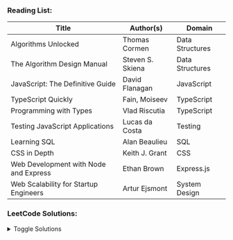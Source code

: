 
### Reading List:
| Title | Author(s) | Domain |
| ----- | --------- | ------ |
| Algorithms Unlocked | Thomas Cormen | Data Structures |
| The Algorithm Design Manual | Steven S. Skiena | Data Structures |
| JavaScript: The Definitive Guide | David Flanagan | JavaScript |
| TypeScript Quickly | Fain, Moiseev | TypeScript |
| Programming with Types | Vlad Riscutia | TypeScript |
| Testing JavaScript Applications | Lucas da Costa | Testing |
| Learning SQL | Alan Beaulieu | SQL |
| CSS in Depth | Keith J. Grant | CSS |
| Web Development with Node and Express | Ethan Brown | Express.js |
| Web Scalability for Startup Engineers | Artur Ejsmont | System Design |

<!--
| API Design Patterns | JJ Geewax | Web APIs | - |
| AWS Cookbook | Culkin, Zazon, Ferguson | AWS | - |
| Bootstrapping Microservices with Docker, Kubernetes, and Terraform | Ashley Davis | Microservices | - |
| Designing Web APIs | Jin, Sahni, Shevat | Web APIs | - |
| Distributed Systems with Node.js | Thomas Hunter | Node.js | - |
| Micro Frontends in Action | Michael Geers | Frontend | - |
| SQL Cookbook | Molinaro, Graaf | SQL | - |
| The Design of Web APIs | Arnaud Lauret | Web APIs | - |
| Web Components in Action | Benjamin Farrell | Web Components | - |
-->

### LeetCode Solutions:
<details>
  <summary>Toggle Solutions</summary>
  
  ##### Visit solutions by clicking checkmarks.
  
| # | Title | Difficulty | Java | Python | JavaScript |
| :-: | ----- | :--------: | :--: | :----: | :--------: |
| 1 | Two Sum | Easy | [&check;](https://github.com/kraftjs/kraftjs/blob/main/leetcode/java/0001_two_sum.java) | [&check;](https://github.com/kraftjs/kraftjs/blob/main/leetcode/python/0001_two_sum.py) | [&check;](https://github.com/kraftjs/kraftjs/blob/main/leetcode/javascript/0001_two_sum.js) |
| 2 | Add Two Numbers | Medium | - | [&check;](https://github.com/kraftjs/kraftjs/blob/main/leetcode/python/0002_add_two_numbers.py) | [&check;](https://github.com/kraftjs/kraftjs/blob/main/leetcode/javascript/0002_add_two_numbers.js) |
| 3 | Longest Substring Without Repeating Characters | Medium | [&check;](https://github.com/kraftjs/kraftjs/blob/main/leetcode/java/0003_longest_substring_without_repeating_characters.java) | [&check;](https://github.com/kraftjs/kraftjs/blob/main/leetcode/python/0003_longest_substring_without_repeating_characters.py) | - |
| 4 | Median of Two Sorted Arrays | Hard | - | - | [&check;](https://github.com/kraftjs/kraftjs/blob/main/leetcode/javascript/0004_median_of_two_sorted_arrays.js) |
| 5 | Longest Palindromic Substring | Medium | - | [&check;](https://github.com/kraftjs/kraftjs/blob/main/leetcode/python/0005_longest_palindromic_substring.py) | - |
| 8 | String to Integer | Medium | [&check;](https://github.com/kraftjs/kraftjs/blob/main/leetcode/java/0008_string_to_integer.java) | [&check;](https://github.com/kraftjs/kraftjs/blob/main/leetcode/python/0008_string_to_integer.py) | - |
| 9 | Palindrome Number | Easy | - | - | [&check;](https://github.com/kraftjs/kraftjs/blob/main/leetcode/javascript/0009_palindrome_number.js) |
| 11 | Container With Most Water | Medium | - | [&check;](https://github.com/kraftjs/kraftjs/blob/main/leetcode/python/0011_container_with_most_water.py) | - |
| 12 | Integer to Roman | Medium | - | [&check;](https://github.com/kraftjs/kraftjs/blob/main/leetcode/python/0012_integer_to_roman.py) | [&check;](https://github.com/kraftjs/kraftjs/blob/main/leetcode/javascript/0012_integer_to_roman.js) |
| 13 | Roman to Integer | Easy | - | [&check;](https://github.com/kraftjs/kraftjs/blob/main/leetcode/python/0013_roman_to_integer.py) | [&check;](https://github.com/kraftjs/kraftjs/blob/main/leetcode/javascript/0013_roman_to_integer.js) |
| 15 | 3Sum | Medium | - | [&check;](https://github.com/kraftjs/kraftjs/blob/main/leetcode/python/0015_3sum.py) | [&check;](https://github.com/kraftjs/kraftjs/blob/main/leetcode/javascript/0015_3Sum.js) |
| 16 | 3Sum Closest | Medium | - | [&check;](https://github.com/kraftjs/kraftjs/blob/main/leetcode/python/0016_3sum_closest.py) | [&check;](https://github.com/kraftjs/kraftjs/blob/main/leetcode/javascript/0016_3Sum_closest.js) |
| 17 | Letter Combinations of a Phone Number | Medium | - | [&check;](https://github.com/kraftjs/kraftjs/blob/main/leetcode/python/0017_letter_combinations_of_a_phone_number.py) | - |
| 19 | Remove Nth Node From End of List | Medium | - | [&check;](https://github.com/kraftjs/kraftjs/blob/main/leetcode/python/0019_remove_nth_node_from_end_of_list.py) | - |
| 20 | Valid Parentheses | Easy | - | [&check;](https://github.com/kraftjs/kraftjs/blob/main/leetcode/python/0020_valid_parentheses.py) | - |
| 21 | Merge Two Sorted Lists | Easy | - | [&check;](https://github.com/kraftjs/kraftjs/blob/main/leetcode/python/0021_merge_two_sorted_lists.py) | - |
| 22 | Generate Parentheses | Medium | - | - | [&check;](https://github.com/kraftjs/kraftjs/blob/main/leetcode/javascript/0022_generate_parentheses.js) |
| 23 | Merge k Sorted Lists | Hard | - | [&check;](https://github.com/kraftjs/kraftjs/blob/main/leetcode/python/0023_merge_k_sorted_lists.py) | - |
| 25 | Reverse Nodes in k-Group | Hard | - | [&check;](https://github.com/kraftjs/kraftjs/blob/main/leetcode/python/0025_reverse_nodes_in_kgroup.py) | - |
| 26 | Remove Duplicates from Sorted Array | Easy | - | [&check;](https://github.com/kraftjs/kraftjs/blob/main/leetcode/python/0026_remove_duplicates_from_sorted_array.py) | - |
| 27 | Remove Element | Easy | - | [&check;](https://github.com/kraftjs/kraftjs/blob/main/leetcode/python/0027_remove_element.py) | - |
| 33 | Search in Rotated Sorted Array | Medium | - | [&check;](https://github.com/kraftjs/kraftjs/blob/main/leetcode/python/0033_search_in_rotated_sorted_array.py) | - |
| 39 | Combination Sum | Medium | - | [&check;](https://github.com/kraftjs/kraftjs/blob/main/leetcode/python/0039_combination_sum.py) | - |
| 40 | Combination Sum II | Medium | - | [&check;](https://github.com/kraftjs/kraftjs/blob/main/leetcode/python/0040_combination_sum_ii.py) | - |
| 42 | Trapping Rain Water | Hard | - | [&check;](https://github.com/kraftjs/kraftjs/blob/main/leetcode/python/0042_trapping_rain_water.py) | - |
| 46 | Permutations | Medium | - | [&check;](https://github.com/kraftjs/kraftjs/blob/main/leetcode/python/0046_permutations.py) | - |
| 47 | Permutations II | Medium | - | [&check;](https://github.com/kraftjs/kraftjs/blob/main/leetcode/python/0047_permutations_ii.py) | - |
| 48 | Rotate Image | Medium | - | [&check;](https://github.com/kraftjs/kraftjs/blob/main/leetcode/python/0048_rotate_image.py) | - |
| 49 | Group Anagrams | Medium | - | [&check;](https://github.com/kraftjs/kraftjs/blob/main/leetcode/python/0049_group_anagrams.py) | - |
| 77 | Combinations | Medium | - | [&check;](https://github.com/kraftjs/kraftjs/blob/main/leetcode/python/0077_combinations.py) | - |
| 94 | Binary Tree Inorder Traversal | Easy | - | [&check;](https://github.com/kraftjs/kraftjs/blob/main/leetcode/python/0094_binary_tree_inorder_traversal.py) | - |
| 98 | Validate Binary Search Tree | Medium | - | [&check;](https://github.com/kraftjs/kraftjs/blob/main/leetcode/python/0098_validate_binary_search_tree.py) | - |
| 101 | Symmetric Tree | Easy | - | [&check;](https://github.com/kraftjs/kraftjs/blob/main/leetcode/python/0101_symmetric_tree.py) | - |
| 102 | Binary Tree Level Order Traversal | Medium | - | [&check;](https://github.com/kraftjs/kraftjs/blob/main/leetcode/python/0102_binary_tree_level_order_traversal.py) | - |
| 103 | Binary Tree Zigzag Level Order Traversal | Medium | - | [&check;](https://github.com/kraftjs/kraftjs/blob/main/leetcode/python/0103_binary_tree_zigzag_level_order_traversal.py) | - |
| 126 | Word Ladder II | Hard | - | [&check;](https://github.com/kraftjs/kraftjs/blob/main/leetcode/python/0126_word_ladder_ii.py) | - |
| 127 | Word Ladder | Hard | - | [&check;](https://github.com/kraftjs/kraftjs/blob/main/leetcode/python/0127_word_ladder.py) | - |
| 136 | Single Number | Easy | - | [&check;](https://github.com/kraftjs/kraftjs/blob/main/leetcode/python/0136_single_number.py) | - |
| 138 | Copy List with Random Pointer | Medium | - | [&check;](https://github.com/kraftjs/kraftjs/blob/main/leetcode/python/0138_copy_list_with_random_pointer.py) | - |
| 200 | Number of Islands | Medium | - | [&check;](https://github.com/kraftjs/kraftjs/blob/main/leetcode/python/0200_number_of_islands.py) | - |
| 206 | Reverse Linked List | Easy | - | [&check;](https://github.com/kraftjs/kraftjs/blob/main/leetcode/python/0206_reverse_linked_list.py) | - |
| 207 | Course Schedule | Medium | - | [&check;](https://github.com/kraftjs/kraftjs/blob/main/leetcode/python/0207_course_schedule.py) | - |
| 210 | Course Schedule II | Medium | - | [&check;](https://github.com/kraftjs/kraftjs/blob/main/leetcode/python/0210_course_schedule_ii.py) | - |
| 273 | Integer to English Words | Hard | - | [&check;](https://github.com/kraftjs/kraftjs/blob/main/leetcode/python/0273_integer_to_english_words.py) | - |
| 387 | First Unique Character in a String | Easy | - | [&check;](https://github.com/kraftjs/kraftjs/blob/main/leetcode/python/0387_first_unique_character_in_a_string.py) | - |
| 476 | Number Complement | Easy | - | [&check;](https://github.com/kraftjs/kraftjs/blob/main/leetcode/python/0476_number_complement.py) | - |
| 485 | Max Consecutive Ones | Easy | [&check;](https://github.com/kraftjs/kraftjs/blob/main/leetcode/java/0485_max_consecutive_ones.java) | - | - |
| 771 | Jewels and Stones | Easy | - | [&check;](https://github.com/kraftjs/kraftjs/blob/main/leetcode/python/0771_jewels_and_stones.py) | - |
| 819 | Most Common Word | Easy | - | [&check;](https://github.com/kraftjs/kraftjs/blob/main/leetcode/python/0819_most_common_word.py) | - |
| 832 | Flipping an Image | Easy | - | [&check;](https://github.com/kraftjs/kraftjs/blob/main/leetcode/python/0832_flipping_an_image.py) | - |
| 905 | Sort Array By Parity | Easy | - | [&check;](https://github.com/kraftjs/kraftjs/blob/main/leetcode/python/0905_sort_array_by_parity.py) | - |
| 937 | Reorder Data in Log Files | Easy | - | [&check;](https://github.com/kraftjs/kraftjs/blob/main/leetcode/python/0937_reorder_data_in_log_files.py) | - |
| 973 | K Closest Points to Origin | Medium | - | [&check;](https://github.com/kraftjs/kraftjs/blob/main/leetcode/python/0973_k_closest_points_to_origin.py) | - |
| 977 | Squares of a Sorted Array | Easy | [&check;](https://github.com/kraftjs/kraftjs/blob/main/leetcode/java/0977_squares_of_a_sorted_array.java) | [&check;](https://github.com/kraftjs/kraftjs/blob/main/leetcode/python/0977_squares_of_a_sorted_array.py) | - |
| 1051 | Height Checker | Easy | - | [&check;](https://github.com/kraftjs/kraftjs/blob/main/leetcode/python/1051_height_checker.py) | - |
| 1295 | Find Numbers with Even Number of Digits | Easy | [&check;](https://github.com/kraftjs/kraftjs/blob/main/leetcode/java/1295_find_numbers_with_even_numbers_of_digits.java) | [&check;](https://github.com/kraftjs/kraftjs/blob/main/leetcode/python/1295_find_numbers_with_even_numbers_of_digits.py) | - |
| 1299 | Replace Elements with Greatest Element on Right Side | Easy | - | [&check;](https://github.com/kraftjs/kraftjs/blob/main/leetcode/python/1299_replace_elements_with_greatest_element_on_right_side.py) | - |
| 1342 | Number of Steps to Reduce a Number to Zero | Easy | - | [&check;](https://github.com/kraftjs/kraftjs/blob/main/leetcode/python/1342_number_of_steps_to_reduce_a_number_to_zero.py) | - |

<!--
| # | Title | Difficulty | [&check;]() | - | - |
-->

</details>


<!--
**kraftjs/kraftjs** is a ✨ _special_ ✨ repository because its `README.md` (this file) appears on your GitHub profile.

Here are some ideas to get you started:

- 🔭 I’m currently working on ...
- 🌱 I’m currently learning ...
- 👯 I’m looking to collaborate on ...
- 🤔 I’m looking for help with ...
- 💬 Ask me about ...
- 📫 How to reach me: ...
- 😄 Pronouns: ...
- ⚡ Fun fact: ...
-->
